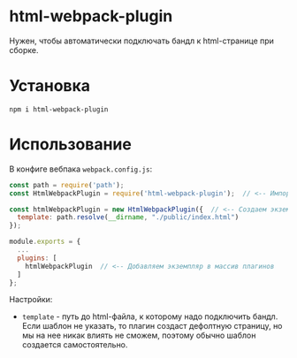 # html-webpack-plugin

Нужен, чтобы автоматически подключать бандл к html-странице при сборке.

# Установка

```
npm i html-webpack-plugin
```

# Использование

В конфиге вебпака `webpack.config.js`:

```javascript
const path = require('path');
const HtmlWebpackPlugin = require('html-webpack-plugin');  // <-- Импортируем дефолтный класс

const htmlWebpackPlugin = new HtmlWebpackPlugin({  // <-- Создаем экземпляр плагина
  template: path.resolve(__dirname, "./public/index.html")
});

module.exports = {
  ...
  plugins: [
    htmlWebpackPlugin  // <-- Добавляем экземпляр в массив плагинов
  ]
};
```

Настройки:

* `template` - путь до html-файла, к которому надо подключить бандл. Если шаблон не указать, то плагин создаст дефолтную страницу, но мы на нее никак влиять не сможем, поэтому обычно шаблон создается самостоятельно.

